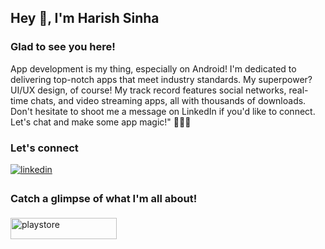 ## Hey 👋, I'm Harish Sinha  

### Glad to see you here!  
App development is my thing, especially on Android! I'm dedicated to delivering top-notch apps that meet industry standards. My superpower? UI/UX design, of course! My track record features social networks, real-time chats, and video streaming apps, all with thousands of downloads. Don't hesitate to shoot me a message on LinkedIn if you'd like to connect. Let's chat and make some app magic!" 🚀😎📲  

### Let's connect

<a href="https://linkedin.com/in/harish-sinha-066a28139" target="_blank">
  <img src="https://img.shields.io/badge/linkedin-%231E77B5.svg?&style=for-the-badge&logo=linkedin&logoColor=white" alt="linkedin" style="margin-bottom: 5px;" />
</a>

### Catch a glimpse of what I'm all about!  
<a href="https://play.google.com/store/apps/developer?id=Harish+Sinha" target="_blank">
  <img src="https://www.gstatic.com/android/market_images/web/play_prism_hlock_v2_2x.png" width="170" height="34" alt="playstore" style="margin-top: 5px;" />
</a>

<br/> 
<br/>  
<br />
